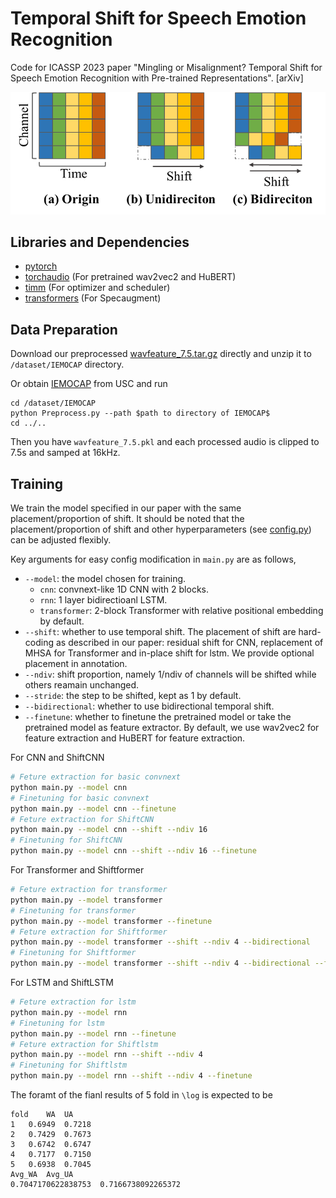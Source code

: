 # Temporal Shift for Speech Emotion Recognition
Code for ICASSP 2023 paper "Mingling or Misalignment? Temporal Shift for Speech Emotion Recognition with Pre-trained Representations". [arXiv]

![Shift](Shift.png)

## Libraries and Dependencies
 - [pytorch](https://github.com/pytorch/pytorch)
 - [torchaudio](https://github.com/pytorch/audio) (For pretrained wav2vec2 and HuBERT)
 - [timm](https://github.com/huggingface/pytorch-image-models) (For optimizer and scheduler)
 - [transformers](https://huggingface.co) (For Specaugment)

## Data Preparation

Download our preprocessed [wavfeature_7.5.tar.gz](https://drive.google.com/file/d/1qmeyCw9Bq75Akewb0u6hrZFiwg_KDUtG/view?usp=share_link) directly and unzip it to `/dataset/IEMOCAP` directory.

Or obtain [IEMOCAP](https://sail.usc.edu/iemocap/) from USC and run

```
cd /dataset/IEMOCAP
python Preprocess.py --path $path to directory of IEMOCAP$
cd ../..
```

Then you have `wavfeature_7.5.pkl` and each processed audio is clipped to 7.5s and samped at 16kHz.

## Training

We train the model specified in our paper with the same placement/proportion of shift. It should be noted that the placement/proportion of shift and other hyperparameters (see [config.py](config.py)) can be adjusted flexibly.

Key arguments for easy config modification in `main.py` are as follows,

* `--model`: the model chosen for training.
  * `cnn`: convnext-like 1D CNN with 2 blocks.
  * `rnn`: 1 layer bidirectioanl LSTM.
  * `transformer`: 2-block Transformer with relative positional embedding by default.
* `--shift`: whether to use temporal shift. The placement of shift are hard-coding as described in our paper: residual shift for CNN, replacement of MHSA for Transformer and in-place shift for lstm. We provide optional placement in annotation.
* `--ndiv`: shift proportion, namely 1/ndiv of channels will be shifted while others reamain unchanged.
* `--stride`: the step to be shifted, kept as 1 by default.
* `--bidirectional`: whether to use bidirectional temporal shift.
* `--finetune`: whether to finetune the pretrained model or take the pretrained model as feature extractor. By default, we use wav2vec2 for feature extraction and HuBERT for feature extraction.

For CNN and ShiftCNN

```bash
# Feture extraction for basic convnext
python main.py --model cnn
# Finetuning for basic convnext
python main.py --model cnn --finetune
# Feture extraction for ShiftCNN
python main.py --model cnn --shift --ndiv 16
# Finetuning for ShiftCNN
python main.py --model cnn --shift --ndiv 16 --finetune
```

For Transformer and Shiftformer

```bash
# Feture extraction for transformer
python main.py --model transformer
# Finetuning for transformer
python main.py --model transformer --finetune
# Feture extraction for Shiftformer
python main.py --model transformer --shift --ndiv 4 --bidirectional
# Finetuning for Shiftformer
python main.py --model transformer --shift --ndiv 4 --bidirectional --finetune
```

For LSTM and ShiftLSTM

```bash
# Feture extraction for lstm
python main.py --model rnn
# Finetuning for lstm
python main.py --model rnn --finetune
# Feture extraction for Shiftlstm
python main.py --model rnn --shift --ndiv 4
# Finetuning for Shiftlstm
python main.py --model rnn --shift --ndiv 4 --finetune
```

The foramt of the fianl results of 5 fold in `\log` is expected to be

```
fold	WA	UA	
1	0.6949	0.7218
2	0.7429	0.7673
3	0.6742	0.6747
4	0.7177	0.7150
5	0.6938	0.7045
Avg_WA	Avg_UA
0.7047170622838753	0.7166738092265372
```


